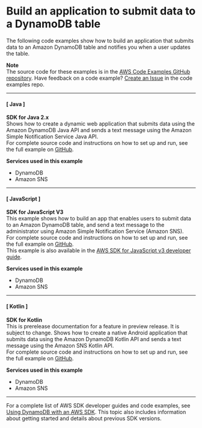 # Build an application to submit data to a DynamoDB table<a name="example_cross_SubmitDataApp_section"></a>

The following code examples show how to build an application that submits data to an Amazon DynamoDB table and notifies you when a user updates the table\.

**Note**  
The source code for these examples is in the [AWS Code Examples GitHub repository](https://github.com/awsdocs/aws-doc-sdk-examples)\. Have feedback on a code example? [Create an Issue](https://github.com/awsdocs/aws-doc-sdk-examples/issues/new/choose) in the code examples repo\. 

------
#### [ Java ]

**SDK for Java 2\.x**  
 Shows how to create a dynamic web application that submits data using the Amazon DynamoDB Java API and sends a text message using the Amazon Simple Notification Service Java API\.   
 For complete source code and instructions on how to set up and run, see the full example on [GitHub](https://github.com/awsdocs/aws-doc-sdk-examples/tree/main/javav2/usecases/creating_first_project)\.   

**Services used in this example**
+ DynamoDB
+ Amazon SNS

------
#### [ JavaScript ]

**SDK for JavaScript V3**  
 This example shows how to build an app that enables users to submit data to an Amazon DynamoDB table, and send a text message to the administrator using Amazon Simple Notification Service \(Amazon SNS\)\.   
 For complete source code and instructions on how to set up and run, see the full example on [GitHub](https://github.com/awsdocs/aws-doc-sdk-examples/tree/main/javascriptv3/example_code/cross-services/submit-data-app)\.   
This example is also available in the [AWS SDK for JavaScript v3 developer guide](https://docs.aws.amazon.com/sdk-for-javascript/v3/developer-guide/cross-service-example-submitting-data.html)\.  

**Services used in this example**
+ DynamoDB
+ Amazon SNS

------
#### [ Kotlin ]

**SDK for Kotlin**  
This is prerelease documentation for a feature in preview release\. It is subject to change\.
 Shows how to create a native Android application that submits data using the Amazon DynamoDB Kotlin API and sends a text message using the Amazon SNS Kotlin API\.   
 For complete source code and instructions on how to set up and run, see the full example on [GitHub](https://github.com/awsdocs/aws-doc-sdk-examples/tree/main/kotlin/usecases/first_android_app)\.   

**Services used in this example**
+ DynamoDB
+ Amazon SNS

------

For a complete list of AWS SDK developer guides and code examples, see [Using DynamoDB with an AWS SDK](sdk-general-information-section.md)\. This topic also includes information about getting started and details about previous SDK versions\.